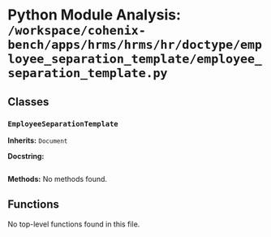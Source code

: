 # Python Module Analysis: `/workspace/cohenix-bench/apps/hrms/hrms/hr/doctype/employee_separation_template/employee_separation_template.py`

## Classes

### `EmployeeSeparationTemplate`
**Inherits:** `Document`


**Docstring:**
```

```

**Methods:**
No methods found.




## Functions

No top-level functions found in this file.
